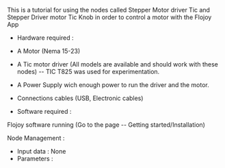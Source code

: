 This is a tutorial for using the nodes called Stepper Motor driver Tic and Stepper Driver motor Tic Knob in order to control a motor with the Flojoy App

- Hardware required :

- A Motor (Nema 15-23)
- A Tic motor driver (All models are available and should work with these nodes) -- TIC T825 was used for experimentation. 
- A Power Supply wich enough power to run the driver and the motor. 
- Connections cables (USB, Electronic cables)
- Software required :

Flojoy software running (Go to the page -- Getting started/Installation)


Node Management :
- Input data : None
- Parameters : 

